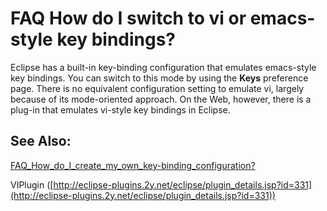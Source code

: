 

FAQ How do I switch to vi or emacs-style key bindings?
======================================================

Eclipse has a built-in key-binding configuration that emulates emacs-style key bindings. You can switch to this mode by using the **Keys** preference page. There is no equivalent configuration setting to emulate vi, largely because of its mode-oriented approach. On the Web, however, there is a plug-in that emulates vi-style key bindings in Eclipse.

  

See Also:
---------

[FAQ\_How\_do\_I\_create\_my\_own\_key-binding\_configuration?](./FAQ_How_do_I_create_my_own_key-binding_configuration.md "FAQ How do I create my own key-binding configuration?")

VIPlugin ([http://eclipse-plugins.2y.net/eclipse/plugin_details.jsp?id=331](http://eclipse-plugins.2y.net/eclipse/plugin_details.jsp?id=331))

